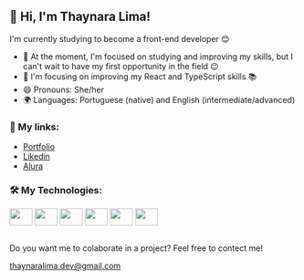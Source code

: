 ## 👋 Hi, I'm Thaynara Lima!
I'm currently studying to become a front-end developer 😊
- 🔭 At the moment, I'm focused on studying and improving my skills, but I can't wait to have my first opportunity in the field 😉
- 🌱 I'm focusing on improving my React and TypeScript skills 📚
- 😄 Pronouns: She/her
- 🌍 Languages: Portuguese (native) and English (intermediate/advanced)

### 🔗 My links: 
- [Portfolio](https://thaynaralimadev.vercel.app/)
- [Likedin](https://www.linkedin.com/in/thaynara-lima-55212b190/)
- [Alura](https://cursos.alura.com.br/user/thaynaralimaa61)

### 🛠️ My Technologies: 
<div style="display: inline_block">
  <img align="center" height="30" width="40" src="https://cdn.jsdelivr.net/gh/devicons/devicon@latest/icons/html5/html5-original.svg"/>
  <img align="center" height="30" width="40" src="https://cdn.jsdelivr.net/gh/devicons/devicon@latest/icons/css3/css3-original.svg" />
  <img align="center" height="30" width="40" src="https://cdn.jsdelivr.net/gh/devicons/devicon@latest/icons/javascript/javascript-original.svg" />
  <img align="center" height="30" width="40" src="https://cdn.jsdelivr.net/gh/devicons/devicon@latest/icons/typescript/typescript-original.svg" />
  <img align="center" height="30" width="40" src="https://cdn.jsdelivr.net/gh/devicons/devicon@latest/icons/react/react-original.svg" />        
  <img align="center" height="30" width="40" src="https://cdn.jsdelivr.net/gh/devicons/devicon@latest/icons/git/git-original.svg" />
</div>        

<br/>
<p>Do you want me to colaborate in a project? Feel free to contect me! </p>

thaynaralima.dev@gmail.com

<!--
**ThaynaraLimaa/ThaynaraLimaa** is a ✨ _special_ ✨ repository because its `README.md` (this file) appears on your GitHub profile.

Here are some ideas to get you started:

- 👯 I’m looking to collaborate on ...
- 🤔 I’m looking for help with ...
- 💬 Ask me about ...
- 📫 How to reach me: ...
- 😄 Pronouns: ...
- ⚡ Fun fact: ...


-- Você pode me chamar para colaborar com seu projeto, me mande um email
-->
